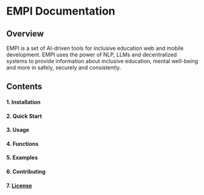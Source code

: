 # EMPI Documentation

## Overview
EMPI is a set of AI-driven tools for inclusive education web and mobile development. EMPI uses the power of NLP, LLMs and decentralized systems to provide information about inclusive education, mental well-being and more in safely, securely and consistently.

## Contents
#### 1. Installation
#### 2. Quick Start
#### 3. Usage
#### 4. Functions
#### 5. Examples
#### 6. Contributing
#### 7. [License](https://raw.githubusercontent.com/vifirsanova/empi-web/main/licence.pdf)
